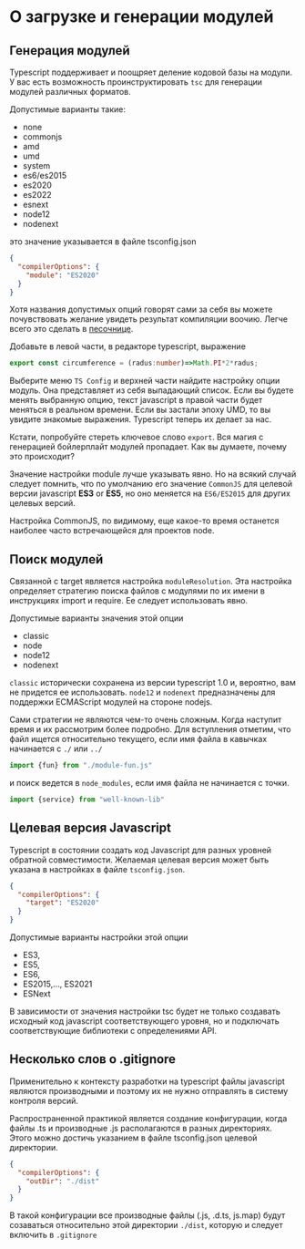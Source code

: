 # О загрузке и генерации модулей

## Генерация модулей

Typescript поддерживает и поощряет деление кодовой базы на модули. У вас есть возможность проинструктировать `tsc` для генерации модулей различных форматов.

Допустимые варианты такие:

* none
* commonjs
* amd
* umd
* system
* es6/es2015
* es2020
* es2022
* esnext
* node12
* nodenext

это значение указывается в файле tsconfig.json

```json
{
  "compilerOptions": {
    "module": "ES2020"
  }
}
```

Хотя названия допустимых опций говорят сами за себя вы можете почувствовать желание увидеть результат компиляции воочию. Легче всего это сделать в [песочнице](https://www.typescriptlang.org/play).

Добавьте в левой части, в редакторе typescript, выражение

```typescript
export const circumference = (radus:number)=>Math.PI*2*radus;
```

Выберите меню `TS Config` и верхней части найдите настройку опции модуль. Она представляет из себя выпадающий список. Если вы будете менять выбранную опцию, текст javascript в правой части будет меняться в реальном времени. Если вы застали эпоху UMD, то вы увидите знакомые выражения. Typescript теперь их делает за нас.

Кстати, попробуйте стереть ключевое слово `export`. Вся магия с генерацией бойлерплайт модулей пропадает. Как вы думаете, почему это происходит?

Значение настройки module лучше указывать явно. Но на всякий случай следует помнить, что по умолчанию его значение `CommonJS` для целевой версии javascript **ES3** or **ES5**, но оно меняется на `ES6/ES2015` для других целевых версий.

Настройка CommonJS, по видимому, еще какое-то время останется наиболее часто встречающейся для проектов node.

## Поиск модулей

Связанной с target является настройка `moduleResolution`. Эта настройка определяет стратегию поиска файлов с модулями по их имени в инструкциях import и require. Ее следует использовать явно.

Допустимые варианты значения этой опции

* classic
* node
* node12
* nodenext

`classic` исторически сохранена из версии typescript 1.0 и, вероятно, вам не придется ее использовать. `node12` и `nodenext` предназначены для поддержки ECMAScript модулей на стороне nodejs.

Сами стратегии не являются чем-то очень сложным. Когда наступит время и их рассмотрим более подробно. Для вступления отметим, что файл ищется относительно текущего, если имя файла в кавычках начинается с `./` или `../`

```typescript
import {fun} from "./module-fun.js"
```

и поиск ведется в `node_modules`, если имя файла не начинается с точки.

```typescript
import {service} from "well-known-lib"
```

## Целевая версия Javascript

Typescript в состоянии создать код Javascript для разных уровней обратной совместимости. Желаемая целевая версия может быть указана в настройках в файле `tsconfig.json`.

```json
{
  "compilerOptions": {
    "target": "ES2020"
  }
}
```

Допустимые варианты настройки этой опции

* ES3,
* ES5,
* ES6,
* ES2015,..., ES2021
* ESNext

В зависимости от значения настройки tsc будет не только создавать исходный код javascript соответствующего уровня, но и подключать соответствующие библиотеки с определениями API.

## Несколько слов о .gitignore

Применительно к контексту разработки на typescript файлы javascript являются производными и поэтому их не нужно отправлять в систему контроля версий.

Распространенной практикой является создание конфигурации, когда файлы .ts и производные .js располагаются в разных директориях. Этого можно достичь указанием в файле tsconfig.json целевой директории.

```json
{
  "compilerOptions": {
    "outDir": "./dist"
  }
}
```

В такой конфигурации все производные файлы (.js, .d.ts, js.map) будут созаваться относительно этой директории `./dist`, которую и следует включить в `.gitignore`
